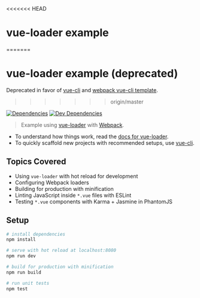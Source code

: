 <<<<<<< HEAD
# vue-loader example
=======
# vue-loader example (deprecated)

Deprecated in favor of [vue-cli](https://github.com/vuejs/vue-cli) and [webpack vue-cli template](https://github.com/vuejs-templates/webpack).
>>>>>>> origin/master

[![Dependencies](https://img.shields.io/david/vuejs/vue-loader-example.svg?style=flat-square)](https://david-dm.org/vuejs/vue-loader-example)
[![Dev Dependencies](https://img.shields.io/david/dev/vuejs/vue-loader-example.svg?style=flat-square)](https://david-dm.org/vuejs/vue-loader-example#info=devDependencies)

> Example using [vue-loader](https://github.com/vuejs/vue-loader) with [Webpack](http://webpack.github.io).

- To understand how things work, read the [docs for vue-loader](http://vuejs.github.io/vue-loader).
- To quickly scaffold new projects with recommended setups, use [vue-cli](https://github.com/vuejs/vue-cli).

## Topics Covered

- Using `vue-loader` with hot reload for development
- Configuring Webpack loaders
- Building for production with minification
- Linting JavaScript inside `*.vue` files with ESLint
- Testing `*.vue` components with Karma + Jasmine in PhantomJS

## Setup

``` bash
# install dependencies
npm install

# serve with hot reload at localhost:8080
npm run dev

# build for production with minification
npm run build

# run unit tests
npm test
```
